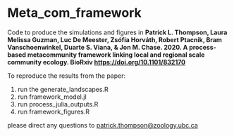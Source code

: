 # Meta_com_framework
Code to produce the simulations and figures in **Patrick L. Thompson, Laura Melissa Guzman, Luc De Meester, Zsófia Horváth, Robert Ptacnik, Bram Vanschoenwinkel, Duarte S. Viana, & Jon M. Chase. 2020.  A process-based metacommunity framework linking local and regional scale community ecology. BioRxiv https://doi.org/10.1101/832170** 

To reproduce the results from the paper:

1) run the generate_landscapes.R 
2) run framework_model.jl
3) run process_julia_outputs.R
4) run framework_figures.R

please direct any questions to patrick.thompson@zoology.ubc.ca
